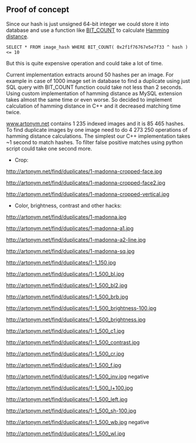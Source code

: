 Proof of concept
-----------------

Since our hash is just unsigned 64-bit integer we could store it into database and use a function like [BIT_COUNT](http://dev.mysql.com/doc/refman/5.0/en/bit-functions.html#function_bit-count) to calculate [Hamming distance](http://en.wikipedia.org/wiki/Hamming_Distance).

    SELECT * FROM image_hash WHERE BIT_COUNT( 0x2f1f76767e5e7f33 ^ hash ) <= 10

But this is quite expensive operation and could take a lot of time.

Current implementation extracts around 50 hashes per an image.
For example in case of 1000 image set in database to find a duplicate using just SQL query with BIT_COUNT function could take not less than 2 seconds.
Using custom implementation of hamming distance as MySQL extension takes almost the same time or even worse.
So decided to implement calculation of hamming distance in C++ and it decreased matching time twice.

www.artonym.net contains 1 235 indexed images and it is 85 465 hashes.
To find duplicate images by one image need to do 4 273 250 operations of hamming distance calculations.
The simplest our C++ implementation takes ~1 second to match hashes.
To filter false positive matches using python script could take one second more.

* Crop:

http://artonym.net/find/duplicates/1-madonna-cropped-face.jpg

http://artonym.net/find/duplicates/1-madonna-cropped-face2.jpg

http://artonym.net/find/duplicates/1-madonna-cropped-vertical.jpg

* Color, brightness, contrast and other hacks:

http://artonym.net/find/duplicates/1-madonna.jpg

http://artonym.net/find/duplicates/1-madonna-a1.jpg

http://artonym.net/find/duplicates/1-madonna-a2-line.jpg

http://artonym.net/find/duplicates/1-madonna-sq.jpg

http://artonym.net/find/duplicates/1-1_150.jpg

http://artonym.net/find/duplicates/1-1_500_bl.jpg

http://artonym.net/find/duplicates/1-1_500_bl2.jpg

http://artonym.net/find/duplicates/1-1_500_brb.jpg

http://artonym.net/find/duplicates/1-1_500_brightness-100.jpg

http://artonym.net/find/duplicates/1-1_500_brightness.jpg

http://artonym.net/find/duplicates/1-1_500_c1.jpg

http://artonym.net/find/duplicates/1-1_500_contrast.jpg

http://artonym.net/find/duplicates/1-1_500_cr.jpg

http://artonym.net/find/duplicates/1-1_500_f.jpg

http://artonym.net/find/duplicates/1-1_500_inv.jpg negative

http://artonym.net/find/duplicates/1-1_500_l+100.jpg

http://artonym.net/find/duplicates/1-1_500_left.jpg

http://artonym.net/find/duplicates/1-1_500_sh-100.jpg

http://artonym.net/find/duplicates/1-1_500_wb.jpg negative

http://artonym.net/find/duplicates/1-1_500_wl.jpg
